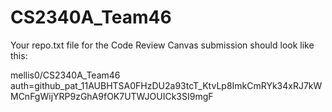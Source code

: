 # CS2340A_Team46
Your repo.txt file for the Code Review Canvas submission should look like this:

mellis0/CS2340A_Team46
auth=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
